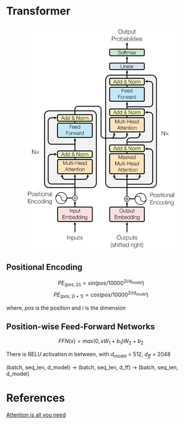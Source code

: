 # Transformer


<div align="center">

<img alt="transformer" src="./assets/Transformer.png" width=400 height=600/>

</div>


## Positional Encoding
$$PE_{(pos, 2i)} = sin(pos/10000^{2i/d_{model}})$$
$$PE_{(pos, 2i + 1)} = cos(pos/10000^{2i/d_{model}})$$

where, $pos$ is the position and $i$ is the dimension

## Position-wise Feed-Forward Networks
$$FFN(x) = max(0, xW_1 + b_1)W_2 + b_2$$

There is $RELU$ activation in between, with $d_{model}$ = 512, $d_{ff}$ = 2048

 (batch, seq_len, d_model) -> (batch, seq_len, d_ff) -> (batch, seq_len, d_model)



# References
[Attention is all you need](https://arxiv.org/abs/1706.03762)